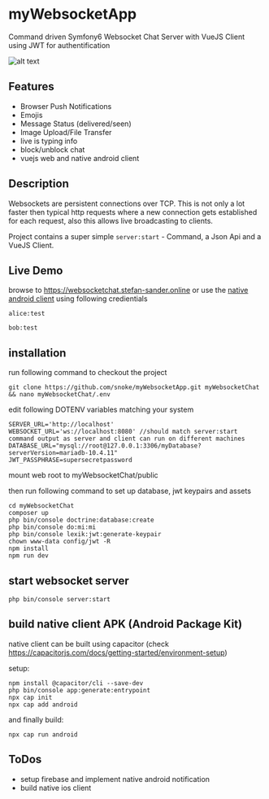 # myWebsocketApp
Command driven Symfony6 Websocket Chat Server with VueJS Client using JWT for authentification

![alt text](https://github.com/snoke/myWebsocketApp/blob/master/myWebsocketApp.png?raw=true)

## Features
* Browser Push Notifications
* Emojis
* Message Status (delivered/seen)
* Image Upload/File Transfer
* live is typing info
* block/unblock chat
* vuejs web and native android client

## Description
Websockets are persistent connections over TCP. 
This is not only a lot faster then typical http requests where a new connection gets established for each request, also this allows live broadcasting to clients.

Project contains a super simple ```server:start```  - Command, a Json Api and a VueJS Client.

## Live Demo
browse to https://websocketchat.stefan-sander.online or use the [native android client](https://github.com/snoke/myWebsocketApp/raw/master/app-debug.apk) 
using following credientials
```
alice:test
```
```
bob:test
```

## installation
run following command to checkout the project
```
git clone https://github.com/snoke/myWebsocketApp.git myWebsocketChat && nano myWebsocketChat/.env
```
edit following DOTENV variables matching your system
```
SERVER_URL='http://localhost' 
WEBSOCKET_URL='ws://localhost:8080' //should match server:start command output as server and client can run on different machines
DATABASE_URL="mysql://root@127.0.0.1:3306/myDatabase?serverVersion=mariadb-10.4.11"
JWT_PASSPHRASE=supersecretpassword
```
mount web root to myWebsocketChat/public

then run following command to set up database, jwt keypairs and assets
```
cd myWebsocketChat
composer up
php bin/console doctrine:database:create
php bin/console do:mi:mi
php bin/console lexik:jwt:generate-keypair
chown www-data config/jwt -R
npm install
npm run dev 
```
## start websocket server
```
php bin/console server:start
```

## build native client APK (Android Package Kit)
 native client can be built using capacitor (check https://capacitorjs.com/docs/getting-started/environment-setup)

setup:
```
npm install @capacitor/cli --save-dev
php bin/console app:generate:entrypoint 
npx cap init 
npx cap add android
```
and finally build:
```
npx cap run android
```
## ToDos
* setup firebase and implement native android notification
* build native ios client 
